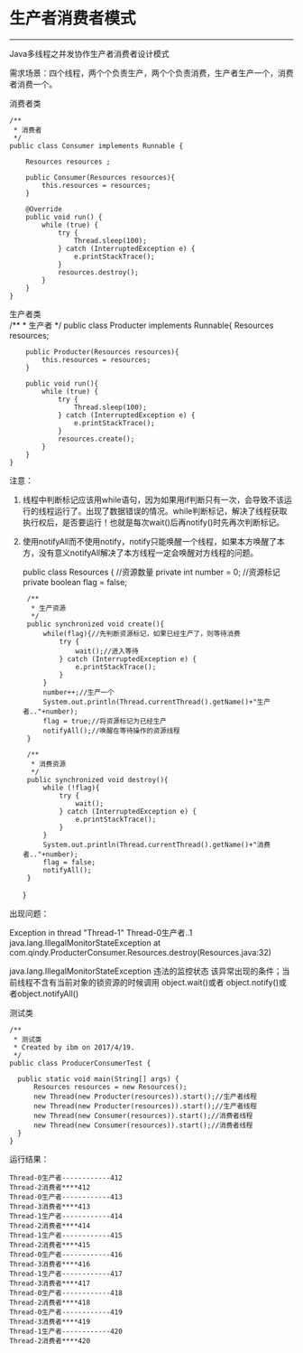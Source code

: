 # 生产者消费者模式 #

----------

Java多线程之并发协作生产者消费者设计模式

需求场景：四个线程，两个个负责生产，两个个负责消费，生产者生产一个，消费者消费一个。

消费者类

    /**
     * 消费者
     */
    public class Consumer implements Runnable {
    
        Resources resources ;
    
        public Consumer(Resources resources){
            this.resources = resources;
        }
    
        @Override
        public void run() {
            while (true) {
                try {
                    Thread.sleep(100);
                } catch (InterruptedException e) {
                    e.printStackTrace();
                }
                resources.destroy();
            }
        }
    }
生产者类
​    
    /**
     * 生产者
     */
    public class Producter implements Runnable{
        Resources resources;
    
        public Producter(Resources resources){
            this.resources = resources;
        }
    
        public void run(){
            while (true) {
                try {
                    Thread.sleep(100);
                } catch (InterruptedException e) {
                    e.printStackTrace();
                }
                resources.create();
            }
        }
    }

注意：

1. 线程中判断标记应该用while语句，因为如果用if判断只有一次，会导致不该运行的线程运行了。出现了数据错误的情况。while判断标记，解决了线程获取执行权后，是否要运行！也就是每次wait()后再notify()时先再次判断标记。


2. 使用notifyAll而不使用notify，notify只能唤醒一个线程，如果本方唤醒了本方，没有意义notifyAll解决了本方线程一定会唤醒对方线程的问题。


    
    public class Resources {
        //资源数量
        private int number = 0;
        //资源标记
        private boolean flag = false;
    
        /**
         * 生产资源
         */
        public synchronized void create(){
            while(flag){//先判断资源标记，如果已经生产了，则等待消费
                try {
                    wait();//进入等待
                } catch (InterruptedException e) {
                    e.printStackTrace();
                }
            }
            number++;//生产一个
            System.out.println(Thread.currentThread().getName()+"生产者.."+number);
            flag = true;//将资源标记为已经生产
            notifyAll();//唤醒在等待操作的资源线程
        }
    
        /**
         * 消费资源
         */
        public synchronized void destroy(){
            while (!flag){
                try {
                    wait();
                } catch (InterruptedException e) {
                    e.printStackTrace();
                }
            }
            System.out.println(Thread.currentThread().getName()+"消费者.."+number);
            flag = false;
            notifyAll();
        }
    
    }
    



出现问题：

Exception in thread "Thread-1" Thread-0生产者..1
java.lang.IllegalMonitorStateException
at com.qindy.ProducterConsumer.Resources.destroy(Resources.java:32)

java.lang.IllegalMonitorStateException 违法的监控状态
该异常出现的条件；当前线程不含有当前对象的锁资源的时候调用 object.wait()或者 object.notify()或者object.notifyAll()

测试类

    /**
     * 测试类
     * Created by ibm on 2017/4/19.
     */
    public class ProducerConsumerTest {
    
      public static void main(String[] args) {
          Resources resources = new Resources();
          new Thread(new Producter(resources)).start();//生产者线程
          new Thread(new Producter(resources)).start();//生产者线程
          new Thread(new Consumer(resources)).start();//消费者线程
          new Thread(new Consumer(resources)).start();//消费者线程
      }
    }
运行结果：

```
Thread-0生产者------------412
Thread-2消费者****412
Thread-0生产者------------413
Thread-3消费者****413
Thread-1生产者------------414
Thread-2消费者****414
Thread-1生产者------------415
Thread-2消费者****415
Thread-0生产者------------416
Thread-3消费者****416
Thread-1生产者------------417
Thread-3消费者****417
Thread-0生产者------------418
Thread-2消费者****418
Thread-0生产者------------419
Thread-3消费者****419
Thread-1生产者------------420
Thread-2消费者****420
```
